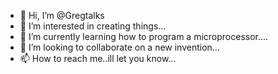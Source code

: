 - 👋 Hi, I’m @Gregtalks
- 👀 I’m interested in creating things...
- 🌱 I’m currently learning how to program a microprocessor....
- 💞️ I’m looking to collaborate on a new invention...
- 📫 How to reach me..ill let you know...

<!---
Gregtalks/Gregtalks is a ✨ special ✨ repository because its `README.md` (this file) appears on your GitHub profile.
You can click the Preview link to take a look at your changes.
--->
